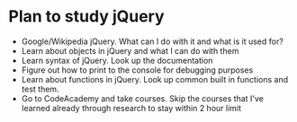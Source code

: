 # Plan to study jQuery
* Google/Wikipedia jQuery. What can I do with it and what is it used for?
* Learn about objects in jQuery and what I can do with them
* Learn syntax of jQuery. Look up the documentation
* Figure out how to print to the console for debugging purposes
* Learn about functions in jQuery. Look up common built in functions and test them.
* Go to CodeAcademy and take courses. Skip the courses that I've learned already through research to stay within 2 hour limit
